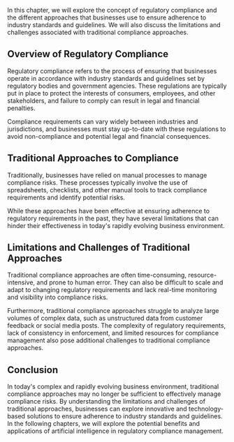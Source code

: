 
In this chapter, we will explore the concept of regulatory compliance and the different approaches that businesses use to ensure adherence to industry standards and guidelines. We will also discuss the limitations and challenges associated with traditional compliance approaches.

Overview of Regulatory Compliance
---------------------------------

Regulatory compliance refers to the process of ensuring that businesses operate in accordance with industry standards and guidelines set by regulatory bodies and government agencies. These regulations are typically put in place to protect the interests of consumers, employees, and other stakeholders, and failure to comply can result in legal and financial penalties.

Compliance requirements can vary widely between industries and jurisdictions, and businesses must stay up-to-date with these regulations to avoid non-compliance and potential legal and financial consequences.

Traditional Approaches to Compliance
------------------------------------

Traditionally, businesses have relied on manual processes to manage compliance risks. These processes typically involve the use of spreadsheets, checklists, and other manual tools to track compliance requirements and identify potential risks.

While these approaches have been effective at ensuring adherence to regulatory requirements in the past, they have several limitations that can hinder their effectiveness in today's rapidly evolving business environment.

Limitations and Challenges of Traditional Approaches
----------------------------------------------------

Traditional compliance approaches are often time-consuming, resource-intensive, and prone to human error. They can also be difficult to scale and adapt to changing regulatory requirements and lack real-time monitoring and visibility into compliance risks.

Furthermore, traditional compliance approaches struggle to analyze large volumes of complex data, such as unstructured data from customer feedback or social media posts. The complexity of regulatory requirements, lack of consistency in enforcement, and limited resources for compliance management also pose additional challenges to traditional compliance approaches.

Conclusion
----------

In today's complex and rapidly evolving business environment, traditional compliance approaches may no longer be sufficient to effectively manage compliance risks. By understanding the limitations and challenges of traditional approaches, businesses can explore innovative and technology-based solutions to ensure adherence to industry standards and guidelines. In the following chapters, we will explore the potential benefits and applications of artificial intelligence in regulatory compliance management.
